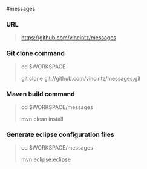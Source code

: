 #messages

### URL
> https://github.com/vincintz/messages
>

### Git clone command
> cd $WORKSPACE
>
> git clone git://github.com/vincintz/messages.git
>

### Maven build command
> cd $WORKSPACE/messages
>
> mvn clean install
>

### Generate eclipse configuration files
> cd $WORKSPACE/messages
>
> mvn eclipse:eclipse
>